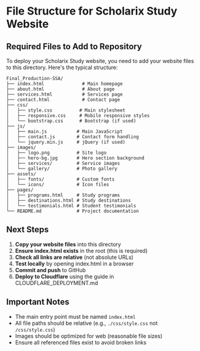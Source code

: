 # File Structure for Scholarix Study Website

## Required Files to Add to Repository

To deploy your Scholarix Study website, you need to add your website files to this directory. Here's the typical structure:

```
Final_Production-SSA/
├── index.html              # Main homepage
├── about.html              # About page
├── services.html           # Services page
├── contact.html            # Contact page
├── css/
│   ├── style.css          # Main stylesheet
│   ├── responsive.css     # Mobile responsive styles
│   └── bootstrap.css      # Bootstrap (if used)
├── js/
│   ├── main.js           # Main JavaScript
│   ├── contact.js        # Contact form handling
│   └── jquery.min.js     # jQuery (if used)
├── images/
│   ├── logo.png          # Site logo
│   ├── hero-bg.jpg       # Hero section background
│   ├── services/         # Service images
│   └── gallery/          # Photo gallery
├── assets/
│   ├── fonts/            # Custom fonts
│   └── icons/            # Icon files
├── pages/
│   ├── programs.html     # Study programs
│   ├── destinations.html # Study destinations
│   └── testimonials.html # Student testimonials
└── README.md             # Project documentation
```

## Next Steps

1. **Copy your website files** into this directory
2. **Ensure index.html exists** in the root (this is required)
3. **Check all links are relative** (not absolute URLs)
4. **Test locally** by opening index.html in a browser
5. **Commit and push** to GitHub
6. **Deploy to Cloudflare** using the guide in CLOUDFLARE_DEPLOYMENT.md

## Important Notes

- The main entry point must be named `index.html`
- All file paths should be relative (e.g., `./css/style.css` not `/css/style.css`)
- Images should be optimized for web (reasonable file sizes)
- Ensure all referenced files exist to avoid broken links